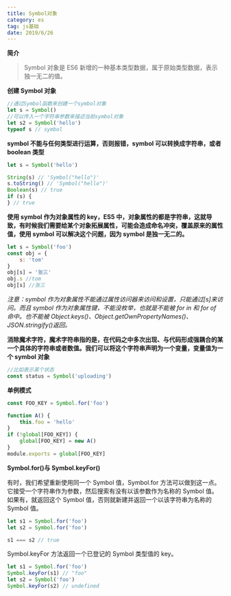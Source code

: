 ```yaml
---
title: Symbol对象
category: es
tag: js基础
date: 2019/6/26
---
```


**简介**

> Symbol 对象是 ES6 新增的一种基本类型数据，属于原始类型数据，表示独一无二的值。

**创建 Symbol 对象**

```javascript
//通过Symbol函数来创建一个symbol对象
let s = Symbol()
//可以传入一个字符串参数来描述当前symbol对象
let s2 = Symbol('hello')
typeof s // symbol
```

**symbol 不能与任何类型进行运算，否则报错，symbol 可以转换成字符串，或者 boolean 类型**

```javascript
let s = Symbol('hello')

String(s) // 'Symbol("hello")'
s.toString() // 'Symbol("hello")'
Boolean(s) // true
if (s) {
} // true
```

**使用 symbol 作为对象属性的 key，ES5 中，对象属性的都是字符串，这就导致，有时候我们需要给某个对象拓展属性，可能会造成命名冲突，覆盖原来的属性值，使用 symbol 可以解决这个问题，因为 symbol 是独一无二的。**

```javascript
let s = Symbol('foo')
const obj = {
    s: 'tom'
}
obj[s] = '张三'
obj.s //tom
obj[s] //张三
```

_注意：symbol 作为对象属性不能通过属性访问器来访问和设置，只能通过[s]来访问。而且 symbol 作为对象属性键，不能没枚举，也就是不能被 for in 和 for of 命中。也不能被 Object.keys()、Object.getOwnPropertyNames()、JSON.stringify()返回。_

**消除魔术字符，魔术字符串指的是，在代码之中多次出现、与代码形成强耦合的某一个具体的字符串或者数值。我们可以将这个字符串声明为一个变量，变量值为一个 symbol 对象**

```javascript
//比如表示某个状态
const status = Symbol('uploading')
```

**单例模式**

```javascript
const FOO_KEY = Symbol.for('foo')

function A() {
    this.foo = 'hello'
}
if (!global[FOO_KEY]) {
    global[FOO_KEY] = new A()
}
module.exports = global[FOO_KEY]
```

**Symbol.for()与 Symbol.keyFor()**

有时，我们希望重新使用同一个 Symbol 值，Symbol.for 方法可以做到这一点。它接受一个字符串作为参数，然后搜索有没有以该参数作为名称的 Symbol 值。如果有，就返回这个 Symbol 值，否则就新建并返回一个以该字符串为名称的 Symbol 值。

```javascript
let s1 = Symbol.for('foo')
let s2 = Symbol.for('foo')

s1 === s2 // true
```

Symbol.keyFor 方法返回一个已登记的 Symbol 类型值的 key。

```javascript
let s1 = Symbol.for('foo')
Symbol.keyFor(s1) // "foo"
let s2 = Symbol('foo')
Symbol.keyFor(s2) // undefined
```
